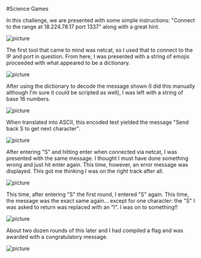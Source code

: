 #Science Games

In this challenge, we are presented with some simple instructions: "Connect to the range at 18.224.78.17 port 1337" along with a great hint.

![picture](https://github.com/FredMFNRogers/SetSolutionsSpaceForceCTF/blob/main/ScienceGames1.png?raw=true)

The first tool that came to mind was netcat, so I used that to connect to the IP and port in question. From here, I was presented with a string of emojis proceeded with what appeared to be a dictionary.

![picture](https://github.com/FredMFNRogers/SetSolutionsSpaceForceCTF/blob/main/ScienceGames2.png?raw=true)

After using the dictionary to decode the message shown (I did this manually although I'm sure it could be scripted as well), I was left with a string of base 16 numbers.

![picture]()

When translated into ASCII, this encoded text yielded the message "Send back S to get next character".

![picture](https://github.com/FredMFNRogers/SetSolutionsSpaceForceCTF/blob/main/ScienceGames4.png?raw=true)

After entering "S" and hitting enter when connected via netcat, I was presented with the same message. I thought I must have done something wrong and just hit enter again. This time, however, an error message was displayed. This got me thinking I was on the right track after all.

![picture](https://github.com/FredMFNRogers/SetSolutionsSpaceForceCTF/blob/main/ScienceGames5.png?raw=true)

This time, after entering "S" the first round, I entered "S" again. This time, the message was the exact same again... except for one character: the "S" I was asked to return was replaced with an "I". I was on to something!!

![picture](https://github.com/FredMFNRogers/SetSolutionsSpaceForceCTF/blob/main/ScienceGames6.png?raw=true)

About two dozen rounds of this later and I had compiled a flag and was awarded with a congratulatory message.

![picture](https://github.com/FredMFNRogers/SetSolutionsSpaceForceCTF/blob/main/ScienceGames7.png?raw=true)
